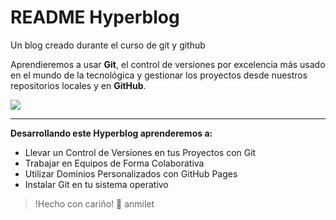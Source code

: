 # README Hyperblog 
Un blog creado durante el curso de git y github

Aprendieremos a usar **Git**, el control de versiones por excelencia más usado en el mundo de la tecnológica y gestionar los proyectos desde nuestros repositorios locales y en **GitHub**.

![](https://faisalweb.com/wp-content/uploads/2017/07/git.jpg)


------------

 **Desarrollando este Hyperblog aprenderemos a:**
- Llevar un Control de Versiones en tus Proyectos con Git
- Trabajar en Equipos de Forma Colaborativa
- Utilizar Dominios Personalizados con GitHub Pages
- Instalar Git en tu sistema operativo

> !Hecho con cariño! 🧡
anmilet
